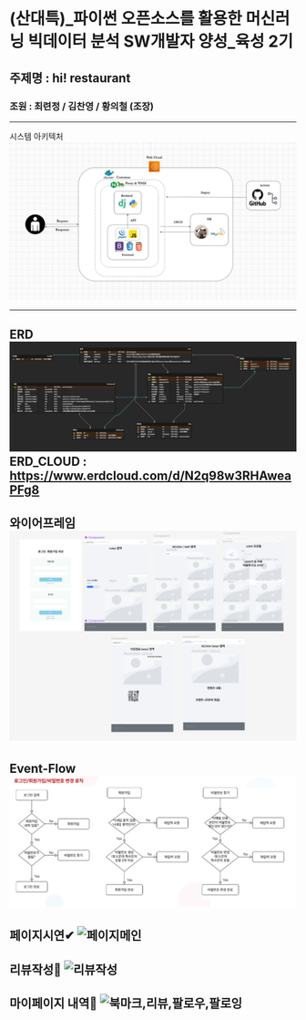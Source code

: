 # (산대특)_파이썬 오픈소스를 활용한 머신러닝 빅데이터 분석 SW개발자 양성_육성 2기 

## 주제명 : hi! restaurant
### 조원 : 최련정 / 김찬영 / 황의철 (조장)

---
시스템 아키텍처
![아키텍처](image/System_Architecture.png)

----

ERD
![ERD](image/ERD.png)
ERD_CLOUD : https://www.erdcloud.com/d/N2q98w3RHAweaPFg8
---

와이어프레임
![와이어프레임](image/와이어프레임.png)
---


Event-Flow
![이벤트플로우](image/이벤트플로우.png)
---

페이지시연✔
![페이지메인](https://github.com/UICHEOL-HWANG/hirestaurant/assets/109947779/fbfd401d-ae04-4de7-9d5a-f86aac26edf1)
---


리뷰작성👀
![리뷰작성](https://github.com/UICHEOL-HWANG/hirestaurant/assets/109947779/472d3ff4-443a-471d-90f0-1d40c97594b1)
---

마이페이지 내역🚗
![북마크,리뷰,팔로우,팔로잉](https://github.com/UICHEOL-HWANG/hirestaurant/assets/109947779/b151ba42-711e-4241-96de-37827750c8da)
---


